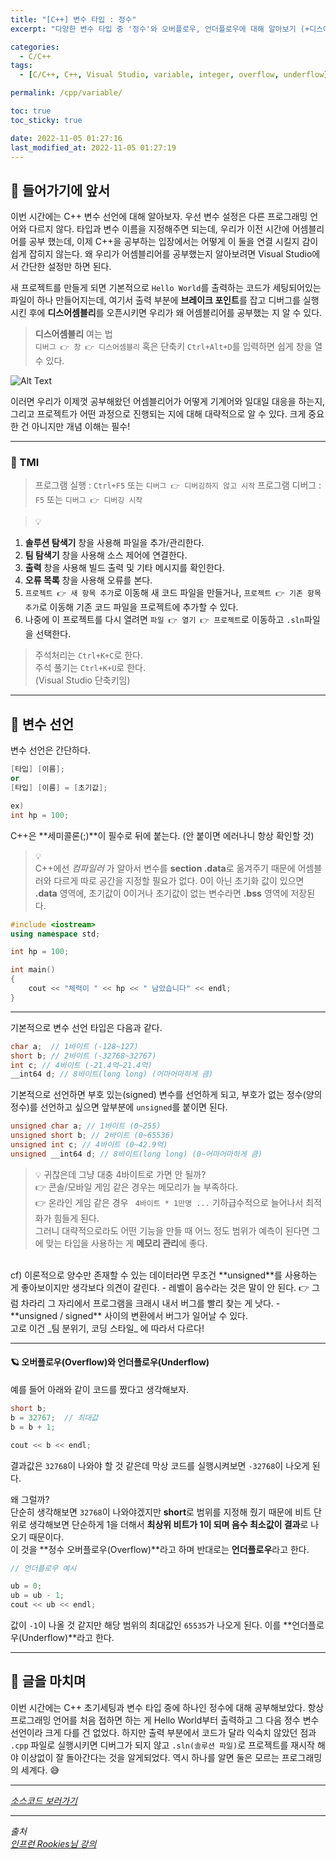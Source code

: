 ```yaml
---
title: "[C++] 변수 타입 : 정수"
excerpt: "다양한 변수 타입 중 '정수'와 오버플로우, 언더플로우에 대해 알아보기 (+디스어셈블리 보는 법)"

categories:
  - C/C++
tags:
  - [C/C++, C++, Visual Studio, variable, integer, overflow, underflow]

permalink: /cpp/variable/

toc: true
toc_sticky: true

date: 2022-11-05 01:27:16
last_modified_at: 2022-11-05 01:27:19
---
```


## 👻 들어가기에 앞서
이번 시간에는 C++ 변수 선언에 대해 알아보자. 우선 변수 설정은 다른 프로그래밍 언어와 다르지 않다. 타입과 변수 이름을 지정해주면 되는데, 우리가 이전 시간에 어셈블리어를 공부 했는데, 이제 C++을 공부하는 입장에서는 어떻게 이 둘을 연결 시킬지 감이 쉽게 잡히지 않는다. 왜 우리가 어셈블리어를 공부했는지 알아보려면 Visual Studio에서 간단한 설정만 하면 된다.   

새 프로젝트를 만들게 되면 기본적으로 ``` Hello World ```를 출력하는 코드가 세팅되어있는 파일이 하나 만들어지는데, 여기서 출력 부분에 **브레이크 포인트**를 잡고 디버그를 실행시킨 후에 **디스어셈블리**를 오픈시키면 우리가 왜 어셈블리어를 공부했는 지 알 수 있다.

> **디스어셈블리** 여는 법   
``` 디버그 👉 창 👉 디스어셈블리 ``` 혹은 단축키 ``` Ctrl+Alt+D ```를 입력하면 쉽게 창을 열 수 있다.

![Alt Text](/assets/images/posts_img/basics/cpp/variable/disassembly.PNG)   

이러면 우리가 이제껏 공부해왔던 어셈블리어가 어떻게 기계어와 일대일 대응을 하는지, 그리고 프로젝트가 어떤 과정으로 진행되는 지에 대해 대략적으로 알 수 있다. 크게 중요한 건 아니지만 개념 이해는 필수!

***

### 🌱 TMI
> 프로그램 실행 : ``` Ctrl+F5 ``` 또는 ``` 디버그 👉 디버깅하지 않고 시작 ```
> 프로그램 디버그 : ``` F5 ``` 또는 ``` 디버그 👉 디버깅 시작 ```

> 💡   
1. **솔루션 탐색기** 창을 사용해 파일을 추가/관리한다.
2. **팀 탐색기** 창을 사용해 소스 제어에 연결한다.
3. **출력** 창을 사용해 빌드 출력 및 기타 메시지를 확인한다.
4. **오류 목록** 창을 사용해 오류를 본다.
5. ``` 프로젝트 👉 새 항목 추가 ```로 이동해 새 코드 파일을 만들거나, ``` 프로젝트 👉 기존 항목 추가 ```로 이동해 기존 코드 파일을 프로젝트에 추가할 수 있다.
6. 나중에 이 프로젝트를 다시 열려면 ``` 파일 👉 열기 👉 프로젝트 ```로 이동하고 ``` .sln ```파일을 선택한다.

> 주석처리는 ``` Ctrl+K+C ```로 한다.   
주석 풀기는 ``` Ctrl+K+U ```로 한다.   
(Visual Studio 단축키임)

***

## 👻 변수 선언
변수 선언은 간단하다.   

```c++
[타입] [이름];
or
[타입] [이름] = [초기값];

ex)
int hp = 100;
```

C++은 **세미콜론(;)**이 필수로 뒤에 붙는다. (안 붙이면 에러나니 항상 확인할 것)

> 💡   
C++에선 _컴파일러_ 가 알아서 변수를 **section .data**로 옮겨주기 때문에 어셈블러와 다르게 따로 공간을 지정할 필요가 없다. 0이 아닌 초기화 값이 있으면 **.data** 영역에, 초기값이 0이거나 초기값이 없는 변수라면 **.bss** 영역에 저장된다.

```c++
#include <iostream>
using namespace std;

int hp = 100;

int main()
{
    cout << "체력이 " << hp << " 남았습니다" << endl;
}
```

***

기본적으로 변수 선언 타입은 다음과 같다.   

```c++
char a;  // 1바이트 (-128~127)
short b; // 2바이트 (-32768~32767)
int c; // 4바이트 (-21.4억~21.4억)
__int64 d; // 8바이트(long long) (어마어마하게 큼)
```

기본적으로 선언하면 부호 있는(signed) 변수를 선언하게 되고, 부호가 없는 정수(양의 정수)를 선언하고 싶으면 앞부분에 ``` unsigned ```를 붙이면 된다.

```c++
unsigned char a; // 1바이트 (0~255)
unsigned short b; // 2바이트 (0~65536)
unsigned int c; // 4바이트 (0~42.9억)
unsigned __int64 d; // 8바이트(long long) (0~어마어마하게 큼)
```

> 💡 귀찮은데 그냥 대충 4바이트로 가면 안 될까?   
👉 콘솔/모바일 게임 같은 경우는 메모리가 늘 부족하다.   
👉 온라인 게임 같은 경우 ``` 4바이트 * 1만명 ...``` 기하급수적으로 늘어나서 최적화가 힘들게 된다.   
그러니 대략적으로라도 어떤 기능을 만들 때 어느 정도 범위가 예측이 된다면 그에 맞는 타입을 사용하는 게 **메모리 관리**에 좋다.   
<br>
cf) 이론적으로 양수만 존재할 수 있는 데이터라면 무조건 **unsigned**를 사용하는 게 좋아보이지만 생각보다 의견이 갈린다.   
- 레벨이 음수라는 것은 말이 안 된다. 👉 그럼 차라리 그 자리에서 프로그램을 크래시 내서 버그를 빨리 찾는 게 낫다.   
- **unsigned / signed** 사이의 변환에서 버그가 일어날 수 있다.   
<br>
고로 이건 _팀 분위기, 코딩 스타일_ 에 따라서 다르다!

***

#### 🪐 오버플로우(Overflow)와 언더플로우(Underflow)
예를 들어 아래와 같이 코드를 짰다고 생각해보자.   

```c++
short b;
b = 32767;  // 최대값
b = b + 1;

cout << b << endl;
```

결과값은 ``` 32768 ```이 나와야 할 것 같은데 막상 코드를 실행시켜보면 ``` -32768 ```이 나오게 된다.   

왜 그럴까?   
단순히 생각해보면 ``` 32768 ```이 나와야겠지만 **short**로 범위를 지정해 줬기 때문에 비트 단위로 생각해보면 단순하게 1을 더해서 **최상위 비트가 1이 되며 음수 최소값이 결과**로 나오기 때문이다.   
이 것을 **정수 오버플로우(Overflow)**라고 하며 반대로는 **언더플로우**라고 한다.   

```c++
// 언더플로우 예시

ub = 0;
ub = ub - 1;
cout << ub << endl;
```

값이 ``` -1 ```이 나올 것 같지만 해당 범위의 최대값인 ``` 65535 ```가 나오게 된다. 이를 **언더플로우(Underflow)**라고 한다.

***

## 👻 글을 마치며
이번 시간에는 C++ 초기세팅과 변수 타입 중에 하나인 정수에 대해 공부해보았다. 항상 프로그래밍 언어를 처음 접하면 하는 게 Hello World부터 출력하고 그 다음 정수 변수 선언이라 크게 다를 건 없었다. 하지만 출력 부분에서 코드가 달라 익숙치 않았던 점과 ``` .cpp ``` 파일로 실행시키면 디버그가 되지 않고 ``` .sln(솔루션 파일) ```로 프로젝트를 재시작 해야 이상없이 잘 돌아간다는 것을 알게되었다. 역시 하나를 알면 둘은 모르는 프로그래밍의 세계다. 😅

***

_[소스코드 보러가기](https://github.com/choi-dan-di/study_cpp/tree/main/variable/integer)_

***

_출처_   
_[인프런 Rookies님 강의](https://inf.run/bje8)_   